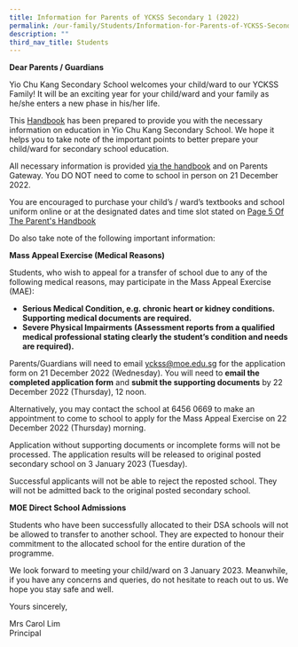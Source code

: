 ```yaml
---
title: Information for Parents of YCKSS Secondary 1 (2022)
permalink: /our-family/Students/Information-for-Parents-of-YCKSS-Secondary-1-2022/
description: ""
third_nav_title: Students
---
```

**Dear Parents / Guardians**

Yio Chu Kang Secondary School welcomes your child/ward to our YCKSS Family! It will be an exciting year for your child/ward and your family as he/she enters a new phase in his/her life.

This [Handbook](/files/Students/Info%20for%20Prnts%20of%20YCKSS%20Sec%201/YCKSS%20Parents%20Handbook%20for%20Secondary%20One%202022.pdf) has been prepared to provide you with the necessary information on education in Yio Chu Kang Secondary School. We hope it helps you to take note of the important points to better prepare your child/ward for secondary school education.

All necessary information is provided [via the handbook](/files/Students/Info%20for%20Prnts%20of%20YCKSS%20Sec%201/YCKSS%20Parents%20Handbook%20for%20Secondary%20One%202022.pdf) and on Parents Gateway. You DO NOT need to come to school in person on 21 December 2022.

You are encouraged to purchase your child’s / ward’s textbooks and school uniform online or at the designated dates and time slot stated on [Page 5 Of The Parent's Handbook](/Page-5-Of-The-Parents-Handbook/)

Do also take note of the following important information:

**Mass Appeal Exercise (Medical Reasons)**

Students, who wish to appeal for a transfer of school due to any of the following medical reasons, may participate in the Mass Appeal Exercise (MAE):

*   **Serious Medical Condition, e.g. chronic heart or kidney conditions. Supporting medical documents are required.**
*   **Severe Physical Impairments (Assessment reports from a qualified medical professional stating clearly the student’s condition and needs are required).**

Parents/Guardians will need to email [yckss@moe.edu.sg](mailto:mailto:yckss@moe.edu.sg) for the application form on 21 December 2022 (Wednesday). You will need to **email the completed application form** and **submit the supporting documents** by 22 December 2022 (Thursday), 12 noon.

Alternatively, you may contact the school at 6456 0669 to make an appointment to come to school to apply for the Mass Appeal Exercise on 22 December 2022 (Thursday) morning.

Application without supporting documents or incomplete forms will not be processed. The application results will be released to original posted secondary school on 3 January 2023 (Tuesday).

Successful applicants will not be able to reject the reposted school. They will not be admitted back to the original posted secondary school.

**MOE Direct School Admissions**

Students who have been successfully allocated to their DSA schools will not be allowed to transfer to another school. They are expected to honour their commitment to the allocated school for the entire duration of the programme.

We look forward to meeting your child/ward on 3 January 2023. Meanwhile, if you have any concerns and queries, do not hesitate to reach out to us. We hope you stay safe and well.

Yours sincerely,

Mrs Carol Lim  
Principal
